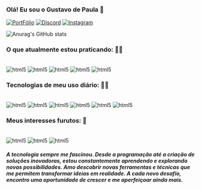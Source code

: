### Olá! Eu sou o Gustavo de Paula 👋

[![PortFólio](https://img.shields.io/badge/website-000000?style=for-the-badge&logo=About.me&logoColor=white)](https://gustavobonfim.tech)
[![Discord](https://img.shields.io/badge/Discord-7289DA?style=for-the-badge&logo=discord&logoColor=white
)]()
[![Instagram](https://img.shields.io/badge/Instagram-E4405F?style=for-the-badge&logo=instagram&logoColor=white
)]()

![Anurag's GitHub stats](https://github-readme-stats.vercel.app/api?username=gustav0bonfim&show_icons=true&theme=radical)

### O que atualmente estou praticando: 🧑‍🎓

<div style="display: inline_block"><br/>
    <img aLign="center" alt="html5" src="https://img.shields.io/badge/HTML5-E34F26?style=for-the-badge&logo=html5&logoColor=white" />
    <img aLign="center" alt="html5" src="https://img.shields.io/badge/CSS-239120?&style=for-the-badge&logo=css3&logoColor=white" />
    <img aLign="center" alt="html5" src="https://img.shields.io/badge/JavaScript-323330?style=for-the-badge&logo=javascript&logoColor=F7DF1E" />
    <img aLign="center" alt="html5" src="https://img.shields.io/badge/Java-ED8B00?style=for-the-badge&logo=openjdk&logoColor=white" />
    <img aLign="center" alt="html5" src="https://img.shields.io/badge/PHP-777BB4?style=for-the-badge&logo=php&logoColor=white" />
</div>

### Tecnologias de meu uso diário: 👨‍💻

<div style="display: inline_block"><br/>
    <img aLign="center" alt="html5" src="https://img.shields.io/badge/Linux-FCC624?style=for-the-badge&logo=linux&logoColor=black" />
    <img aLign="center" alt="html5" src="https://img.shields.io/badge/Ubuntu-E95420?style=for-the-badge&logo=ubuntu&logoColor=white" />
    <img aLign="center" alt="html5" src="https://img.shields.io/badge/Windows-0078D6?style=for-the-badge&logo=windows&logoColor=white" />
    <img aLign="center" alt="html5" src="https://img.shields.io/badge/MySQL-00000F?style=for-the-badge&logo=mysql&logoColor=white" />
    <img aLign="center" alt="html5" src="https://img.shields.io/badge/MariaDB-003545?style=for-the-badge&logo=mariadb&logoColor=white" />
    <img aLign="center" alt="html5" src="https://img.shields.io/badge/SQLite-07405E?style=for-the-badge&logo=sqlite&logoColor=white" />
</div>

### Meus interesses furutos: 🔮

<div style="display: inline_block"><br/>
    <img aLign="center" alt="html5" src="https://img.shields.io/badge/Kotlin-0095D5?&style=for-the-badge&logo=kotlin&logoColor=white" />
    <img aLign="center" alt="html5" src="https://img.shields.io/badge/Lua-2C2D72?style=for-the-badge&logo=lua&logoColor=white" />
    <img aLign="center" alt="html5" src="https://img.shields.io/badge/React-20232A?style=for-the-badge&logo=react&logoColor=61DAFB" />
</div>

<h5>A tecnologia sempre me fascinou. Desde a programação até a criação de soluções inovadoras, estou constantemente aprendendo e explorando novas possibilidades. Amo descobrir novas ferramentas e técnicas que me permitem transformar ideias em realidade. A cada novo desafio, encontro uma oportunidade de crescer e me aperfeiçoar ainda mais.</h5>
